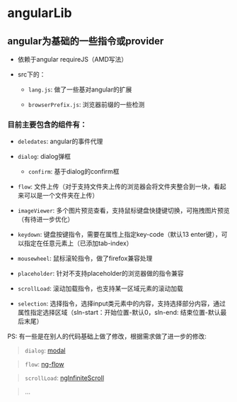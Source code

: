 angularLib
==========

## angular为基础的一些指令或provider

* 依赖于angular requireJS（AMD写法）

* src下的：
 
  * `lang.js`: 做了一些基对angular的扩展

  * `browserPrefix.js`: 浏览器前缀的一些检测

### 目前主要包含的组件有：

* `deledates`: angular的事件代理

* `dialog`: dialog弹框

  * `confirm`: 基于dialog的confirm框

* `flow`: 文件上传（对于支持文件夹上传的浏览器会将文件夹整合到一块，看起来可以是一个文件夹在上传）

* `imageViewer`: 多个图片预览查看，支持鼠标键盘快捷键切换，可拖拽图片预览（有待进一步优化）

* `keydown`: 键盘按键指令，需要在属性上指定key-code（默认13 enter键），可以指定在任意元素上（已添加tab-index）

* `mousewheel`: 鼠标滚轮指令，做了firefox兼容处理

* `placeholder`: 针对不支持placeholder的浏览器做的指令兼容

* `scrollLoad`: 滚动加载指令，也支持某一区域元素的滚动加载

* `selection`: 选择指令，选择input类元素中的内容，支持选择部分内容，通过属性指定选择区域（sln-start：开始位置-默认0，sln-end: 结束位置-默认最后末尾）

PS: 有一些是在别人的代码基础上做了修改，根据需求做了进一步的修改:

> `dialog`: [modal](https://github.com/angular-ui/bootstrap/tree/master/src/modal)

> `flow`: [ng-flow](https://github.com/flowjs/ng-flow)

> `scrollLoad`: [ngInfiniteScroll](https://github.com/sroze/ngInfiniteScroll)

> ...
